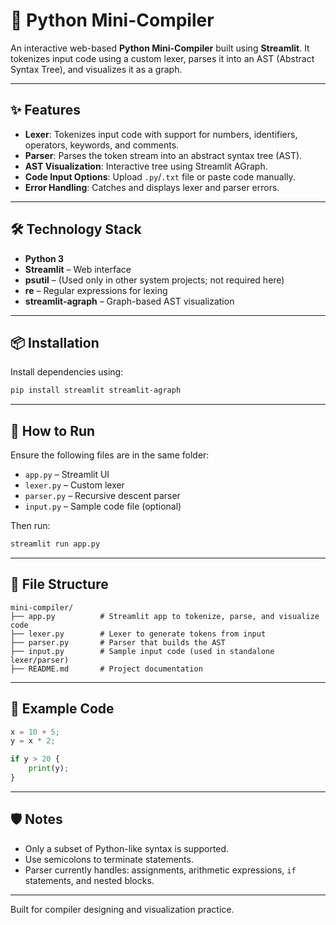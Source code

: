 # 🐍 Python Mini-Compiler

An interactive web-based **Python Mini-Compiler** built using **Streamlit**. It tokenizes input code using a custom lexer, parses it into an AST (Abstract Syntax Tree), and visualizes it as a graph.

---

## ✨ Features

- **Lexer**: Tokenizes input code with support for numbers, identifiers, operators, keywords, and comments.
- **Parser**: Parses the token stream into an abstract syntax tree (AST).
- **AST Visualization**: Interactive tree using Streamlit AGraph.
- **Code Input Options**: Upload `.py`/`.txt` file or paste code manually.
- **Error Handling**: Catches and displays lexer and parser errors.

---

## 🛠️ Technology Stack

- **Python 3**
- **Streamlit** – Web interface
- **psutil** – (Used only in other system projects; not required here)
- **re** – Regular expressions for lexing
- **streamlit-agraph** – Graph-based AST visualization

---

## 📦 Installation

Install dependencies using:

```bash
pip install streamlit streamlit-agraph
```

---

## 🚀 How to Run

Ensure the following files are in the same folder:

- `app.py` – Streamlit UI
- `lexer.py` – Custom lexer
- `parser.py` – Recursive descent parser
- `input.py` – Sample code file (optional)

Then run:

```bash
streamlit run app.py
```

---

## 📁 File Structure

```
mini-compiler/
├── app.py          # Streamlit app to tokenize, parse, and visualize code
├── lexer.py        # Lexer to generate tokens from input
├── parser.py       # Parser that builds the AST
├── input.py        # Sample input code (used in standalone lexer/parser)
├── README.md       # Project documentation
```

---

## 📄 Example Code

```python
x = 10 + 5;
y = x * 2;

if y > 20 {
    print(y);
}
```

---

## 🛡️ Notes

- Only a subset of Python-like syntax is supported.
- Use semicolons to terminate statements.
- Parser currently handles: assignments, arithmetic expressions, `if` statements, and nested blocks.

---

Built for compiler designing and visualization practice.
